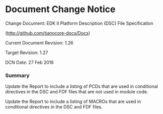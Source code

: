 # Document Change Notice


Change Document: EDK II Platform Description (DSC) File Specification

(http://github.com/tianocore-docs/Docs)

Current Document Revision: 1.26

Target Revision: 1.27

DCN Date: 27 Feb 2016

### Summary

Update the Report to include a listing of PCDs that are used in conditional directives in the DSC and FDF files that are not used in module code.

Update the Report to include a listing of MACROs that are used in conditional directives in the DSC and FDF files.

